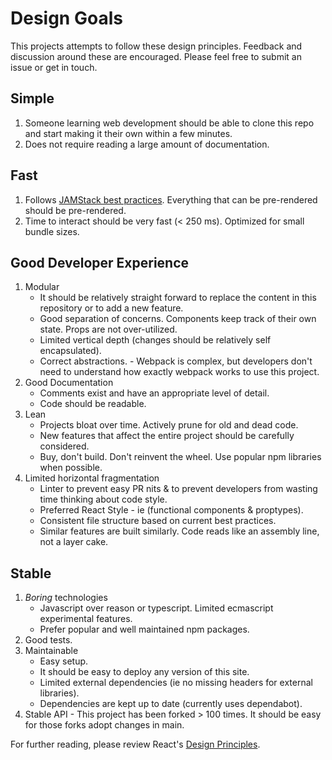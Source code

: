 # Design Goals

This projects attempts to follow these design principles. Feedback and discussion around these are encouraged. Please feel free to submit an issue or get in touch.

## Simple

1. Someone learning web development should be able to clone this repo and start making it their own within a few minutes.
2. Does not require reading a large amount of documentation.

## Fast

1. Follows [JAMStack best practices](https://jamstack.org/best-practices/). Everything that can be pre-rendered should be pre-rendered.
1. Time to interact should be very fast (< 250 ms). Optimized for small bundle sizes.

## Good Developer Experience

1. Modular
    - It should be relatively straight forward to replace the content in this repository or to add a new feature.
    - Good separation of concerns. Components keep track of their own state. Props are not over-utilized.
    - Limited vertical depth (changes should be relatively self encapsulated).
    - Correct abstractions. - Webpack is complex, but developers don't need to understand how exactly webpack works to use this project.
1. Good Documentation
    - Comments exist and have an appropriate level of detail.
    - Code should be readable.
1. Lean
    - Projects bloat over time. Actively prune for old and dead code.
    - New features that affect the entire project should be carefully considered.
    - Buy, don't build. Don't reinvent the wheel. Use popular npm libraries when possible.
1. Limited horizontal fragmentation
    - Linter to prevent easy PR nits & to prevent developers from wasting time thinking about code style.
    - Preferred React Style - ie (functional components & proptypes).
    - Consistent file structure based on current best practices.
    - Similar features are built similarly. Code reads like an assembly line, not a layer cake.

## Stable

1. *Boring* technologies
    - Javascript over reason or typescript. Limited ecmascript experimental features.
    - Prefer popular and well maintained npm packages.
1. Good tests.
1. Maintainable
    - Easy setup.
    - It should be easy to deploy any version of this site.
    - Limited external dependencies (ie no missing headers for external libraries).
    - Dependencies are kept up to date (currently uses dependabot).
1. Stable API - This project has been forked > 100 times. It should be easy for those forks adopt changes in main.

For further reading, please review React's [Design Principles](https://reactjs.org/docs/design-principles.html).
